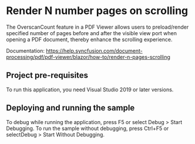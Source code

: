 # Render N number pages on scrolling
The OverscanCount feature in a PDF Viewer allows users to preload/render specified number of pages before and after the visible view port when opening a PDF document, thereby enhance the scrolling experience.

Documentation: https://help.syncfusion.com/document-processing/pdf/pdf-viewer/blazor/how-to/render-n-pages-scrolling


## Project pre-requisites
To run this application, you need Visual Studio 2019 or later versions.

## Deploying and running the sample
To debug while running the application, press F5 or select Debug > Start Debugging. To run the sample without debugging, press Ctrl+F5 or selectDebug > Start Without Debugging.